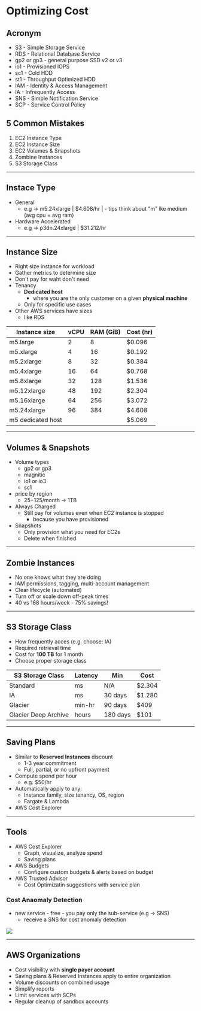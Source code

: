 # Optimizing Cost

## Acronym
* S3 - Simple Storage Service
* RDS - Relational Database Service
* gp2 or gp3 - general purpose SSD v2 or v3 
* io1 - Provisioned IOPS
* sc1 - Cold HDD
* st1 - Throughput Optimized HDD
* IAM - Identity & Access Management
* IA - Infrequently Access
* SNS - Simple Notification Service
* SCP - Service Control Policy


## 5 Common Mistakes
1) EC2 Instance Type
2) EC2 Instance Size
3) EC2 Volumes & Snapshots
4) Zombine Instances
5) S3 Storage Class

---

## Instace Type
* General
  * e.g -> m5.24xlarge | $4.608/hr | - tips think about "m" lke medium (avg cpu = avg ram)
* Hardware Accelerated 
  * e.g -> p3dn.24xlarge | $31.212/hr
  
---

## Instance Size
* Right size instance for workload
* Gather metrics to determine size
* Don't pay for waht don't need
* Tenancy
  * **Dedicated host**
    * where you are the only customer on a given **physical machine**
  * Only for specific use cases
* Other AWS services have sizes
  * like RDS


| Instance size | vCPU | RAM (GiB) | Cost (hr) |
|---------------|------|-----------|-----------|
| m5.large      | 2    | 8         | $0.096    |
| m5.xlarge     | 4    | 16        | $0.192    |
| m5.2xlarge    | 8    | 32        | $0.384    |
| m5.4xlarge    | 16   | 64        | $0.768    |
| m5.8xlarge    | 32   | 128       | $1.536    |
| m5.12xlarge   | 48   | 192       | $2.304    |
| m5.16xlarge   | 64   | 256       | $3.072    |
| m5.24xlarge   | 96   | 384       | $4.608    |
| m5 dedicated host | | | $5.069 |

----

## Volumes & Snapshots
* Volume types
  * gp2 or gp3
  * magnitic
  * io1 or io3
  * sc1
* price by region
  * $25-$125/month -> 1TB
* Always Charged
  * Still pay for volumes even when EC2 instance is stopped
    * because you have provisioned
* Snapshots
  * Only provision what you need for EC2s
  * Delete when finished
  
---

## Zombie Instances
* No one knows what they are doing
* IAM permissions, tagging, multi-account management
* Clear lifecycle (automated)
* Turn off or scale down off-peak times
* 40 vs 168 hours/week - 75% savings! 

---

## S3 Storage Class
* How frequently acces (e.g. choose: IA)
* Required retrieval time
* Cost for **100 TB** for 1 month
* Choose proper storage class

| S3 Storage Class | Latency | Min | Cost |
|------------------|---------|-----|------|
| Standard | ms | N/A | $2.304 |
| IA | ms | 30 days | $1.280 |
| Glacier | min-hr | 90 days | $409 |
| Glacier Deep Archive | hours | 180 days | $101 |

---

## Saving Plans
* Similar to **Reserved Instances** discount
  * 1-3 year commitment
  * Full, partial, or no upfront payment
* Compute spend per hour
  * e.g. $50/hr
* Automatically apply to any:
  * Instance family, size tenancy, OS, region
  * Fargate & Lambda
* AWS Cost Explorer

---

## Tools
* AWS Cost Explorer
  * Graph, visualize, analyze spend
  * Saving plans
* AWS Budgets
  * Configure custom budgets & alerts based on budget
* AWS Trusted Advisor  
  * Cost Optimizatin suggestions with service plan

### Cost Anaomaly Detection
* new service - free - you pay only the sub-service (e.g -> SNS)
  * receive a SNS for cost anomaly detection

    
[<img src="https://i.imgur.com/YAHerNR.png">](https://i.imgur.com/YAHerNR.png)

---

## AWS Organizations
* Cost visibility with **single payer account**
* Saving plans & Reserved Instances apply to entire organization
* Volume discounts on combined usage
* Simplify reports
* Limit services with SCPs
* Regular cleanup of sandbox accounts
